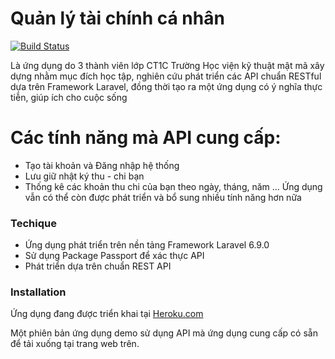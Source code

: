 # Quản lý tài chính cá nhân



[![Build Status](https://travis-ci.org/joemccann/dillinger.svg?branch=master)](https://travis-ci.org/joemccann/dillinger)

Là ứng dụng do 3 thành viên lớp CT1C Trường Học viện kỹ thuật mật mã xây dựng nhằm mục đích học tập, nghiên cứu phát triển các API chuẩn RESTful dựa trên Framework Laravel, đồng thời tạo ra một ứng dụng có ý nghĩa thực tiễn, giúp ích cho cuộc sống


# Các tính năng mà API cung cấp:

  - Tạo tài khoản và Đăng nhập hệ thống
  - Lưu giữ nhật ký thu - chi bạn
  - Thống kê các khoản thu chi của bạn theo ngày, tháng, năm
  ...
Ứng dụng  vẫn có thể còn được phát triển và bổ sung nhiều tính năng hơn nữa


### Techique
- Ứng dụng phát triển trên nền tảng Framework Laravel 6.9.0
- Sử dụng Package Passport để xác thực API
- Phát triển dựa trên chuẩn REST API


### Installation

Ứng dụng đang được triển khai tại [Heroku.com](https://my-finacy.herokuapp.com/) 

Một phiên bản ứng dụng demo sử dụng API mà ứng dụng cung cấp có sẵn để tải xuống tại trang web trên.